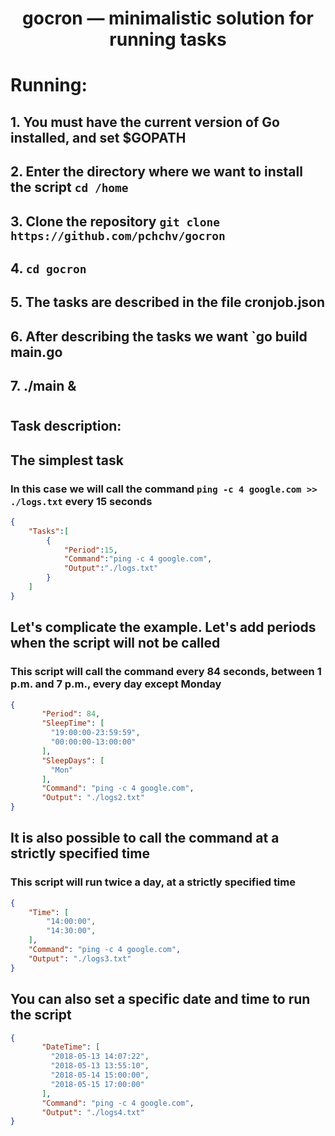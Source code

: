 <div align="center">

# **gocron — minimalistic solution for running tasks**

</div>

# **Running:**

## 1. You must have the current version of Go installed, and set $GOPATH

## 2. Enter the directory where we want to install the script `cd /home`

## 3. Clone the repository `git clone https://github.com/pchchv/gocron`

## 4. `cd gocron`

## 5. The tasks are described in the file cronjob.json

## 6. After describing the tasks we want `go build main.go

## 7. ./main &

#

## **Task description:**

## The simplest task

### In this case we will call the command `ping -c 4 google.com >> ./logs.txt` every 15 seconds

```json
{
    "Tasks":[
        {
            "Period":15,
            "Command":"ping -c 4 google.com",
            "Output":"./logs.txt"
        }
    ]
}   
```

## Let's complicate the example. Let's add periods when the script will not be called

### This script will call the command every 84 seconds, between 1 p.m. and 7 p.m., every day except Monday

```json
{
       "Period": 84,
       "SleepTime": [
         "19:00:00-23:59:59",
         "00:00:00-13:00:00"
       ],
       "SleepDays": [
         "Mon"
       ],
       "Command": "ping -c 4 google.com",
       "Output": "./logs2.txt"
}
```

## It is also possible to call the command at a strictly specified time

### This script will run twice a day, at a strictly specified time

```json
{
    "Time": [
        "14:00:00",
        "14:30:00",
    ],
    "Command": "ping -c 4 google.com",
    "Output": "./logs3.txt"
}
```

## You can also set a specific date and time to run the script

```json
{
       "DateTime": [
         "2018-05-13 14:07:22",
         "2018-05-13 13:55:10",
         "2018-05-14 15:00:00",
         "2018-05-15 17:00:00"
       ],
       "Command": "ping -c 4 google.com",
       "Output": "./logs4.txt"
}
 ```
